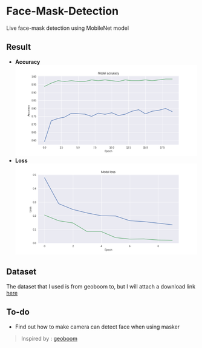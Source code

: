 # Face-Mask-Detection

Live face-mask detection using MobileNet model

## Result 
- **Accuracy**
![image](https://github.com/evanezcent/Face-Mask-Detection/blob/master/accuracy.png)
- **Loss**
![image](https://github.com/evanezcent/Face-Mask-Detection/blob/master/loss.png)

## Dataset
The dataset that I used is from geoboom to, but I will attach a download link [here](https://drive.google.com/drive/folders/1OGnsfAtcwghg50Jm-nb0B19ffaUoZeus?usp=sharing)

## To-do
- Find out how to make camera can detect face when using masker


> Inspired by : [geoboom](https://github.com/geoboom/facemask-workshop)
